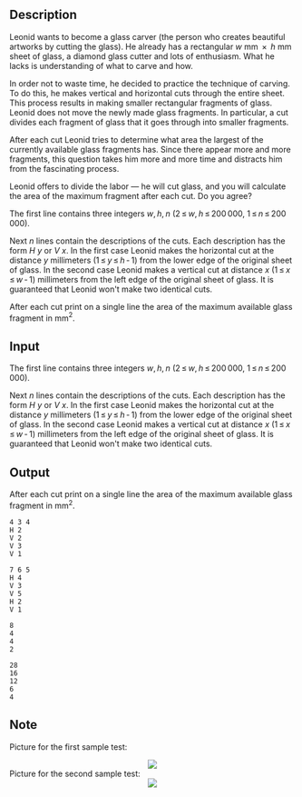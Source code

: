 ## Description

<div><p>Leonid wants to become a glass carver (the person who creates beautiful artworks by cutting the glass). He already has a rectangular <span class="tex-span"><i>w</i></span> mm <span class="tex-span"> × </span> <span class="tex-span"><i>h</i></span> mm sheet of glass, a diamond glass cutter and lots of enthusiasm. What he lacks is understanding of what to carve and how.</p><p>In order not to waste time, he decided to practice the technique of carving. To do this, he makes vertical and horizontal cuts through the entire sheet. This process results in making smaller rectangular fragments of glass. Leonid does not move the newly made glass fragments. In particular, a cut divides each fragment of glass that it goes through into smaller fragments.</p><p>After each cut Leonid tries to determine what area the largest of the currently available glass fragments has. Since there appear more and more fragments, this question takes him more and more time and distracts him from the fascinating process.</p><p>Leonid offers to divide the labor — he will cut glass, and you will calculate the area of the maximum fragment after each cut. Do you agree?</p></div><div class="input-specification"><p>The first line contains three integers <span class="tex-span"><i>w</i>, <i>h</i>, <i>n</i></span> (<span class="tex-span">2 ≤ <i>w</i>, <i>h</i> ≤ 200 000</span>, <span class="tex-span">1 ≤ <i>n</i> ≤ 200 000</span>).</p><p>Next <span class="tex-span"><i>n</i></span> lines contain the descriptions of the cuts. Each description has the form <span class="tex-span"><i>H</i>&nbsp;<i>y</i></span> or <span class="tex-span"><i>V</i>&nbsp;<i>x</i></span>. In the first case Leonid makes the horizontal cut at the distance <span class="tex-span"><i>y</i></span> millimeters (<span class="tex-span">1 ≤ <i>y</i> ≤ <i>h</i> - 1</span>) from the lower edge of the original sheet of glass. In the second case Leonid makes a vertical cut at distance <span class="tex-span"><i>x</i></span> (<span class="tex-span">1 ≤ <i>x</i> ≤ <i>w</i> - 1</span>) millimeters from the left edge of the original sheet of glass. It is guaranteed that Leonid won't make two identical cuts.</p></div><div class="output-specification"><p>After each cut print on a single line the area of the maximum available glass fragment in mm<span class="tex-span"><sup class="upper-index">2</sup></span>.</p></div>

## Input

<p>The first line contains three integers <span class="tex-span"><i>w</i>, <i>h</i>, <i>n</i></span> (<span class="tex-span">2 ≤ <i>w</i>, <i>h</i> ≤ 200 000</span>, <span class="tex-span">1 ≤ <i>n</i> ≤ 200 000</span>).</p><p>Next <span class="tex-span"><i>n</i></span> lines contain the descriptions of the cuts. Each description has the form <span class="tex-span"><i>H</i>&nbsp;<i>y</i></span> or <span class="tex-span"><i>V</i>&nbsp;<i>x</i></span>. In the first case Leonid makes the horizontal cut at the distance <span class="tex-span"><i>y</i></span> millimeters (<span class="tex-span">1 ≤ <i>y</i> ≤ <i>h</i> - 1</span>) from the lower edge of the original sheet of glass. In the second case Leonid makes a vertical cut at distance <span class="tex-span"><i>x</i></span> (<span class="tex-span">1 ≤ <i>x</i> ≤ <i>w</i> - 1</span>) millimeters from the left edge of the original sheet of glass. It is guaranteed that Leonid won't make two identical cuts.</p>

## Output

<p>After each cut print on a single line the area of the maximum available glass fragment in mm<span class="tex-span"><sup class="upper-index">2</sup></span>.</p>





```input1
4 3 4
H 2
V 2
V 3
V 1

```




```input2
7 6 5
H 4
V 3
V 5
H 2
V 1

```




```output1
8
4
4
2

```




```output2
28
16
12
6
4

```



## Note

<p>Picture for the first sample test: </p><center> <img class="tex-graphics" src="file://i1aJXQHu.png" style="max-width: 100.0%;max-height: 100.0%;"> </center> Picture for the second sample test: <center> <img class="tex-graphics" src="file://sDMaWNBM.png" style="max-width: 100.0%;max-height: 100.0%;"> </center>
